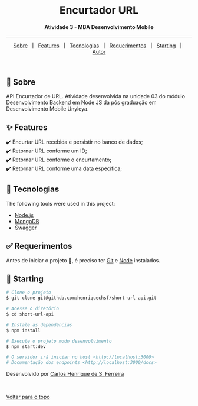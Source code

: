<h1 align="center">Encurtador URL</h1>
<h4 align="center">Atividade 3 - MBA Desenvolvimento Mobile</h4>

<hr>

<p align="center">
  <a href="#dart-about">Sobre</a> &#xa0; | &#xa0; 
  <a href="#sparkles-features">Features</a> &#xa0; | &#xa0;
  <a href="#rocket-technologies">Tecnologias</a> &#xa0; | &#xa0;
  <a href="#white_check_mark-requirements">Requerimentos</a> &#xa0; | &#xa0;
  <a href="#checkered_flag-starting">Starting</a> &#xa0; | &#xa0;
  <a href="https://github.com/henriquechsf" target="_blank">Autor</a>
</p>

<br>

## :dart: Sobre

API Encurtador de URL. Atividade desenvolvida na unidade 03 do módulo Desenvolvimento Backend em Node JS da pós graduação em Desenvolvimento Mobile Unyleya.

## :sparkles: Features

:heavy_check_mark: Encurtar URL recebida e persistir no banco de dados;\
:heavy_check_mark: Retornar URL conforme um ID;\
:heavy_check_mark: Retornar URL conforme o encurtamento;\
:heavy_check_mark: Retornar URL conforme uma data específica;

## :rocket: Tecnologias

The following tools were used in this project:

- [Node.js](https://nodejs.org/en/)
- [MongoDB](https://docs.mongodb.com/)
- [Swagger](https://swagger.io/docs/)

## :white_check_mark: Requerimentos

Antes de iniciar o projeto :checkered_flag:, é preciso ter [Git](https://git-scm.com) e [Node](https://nodejs.org/en/) instalados.

## :checkered_flag: Starting

```bash
# Clone o projeto
$ git clone git@github.com:henriquechsf/short-url-api.git

# Acesse o diretório
$ cd short-url-api

# Instale as dependências
$ npm install

# Execute o projeto modo desenvolvimento
$ npm start:dev

# O servidor irá iniciar no host <http://localhost:3000>
# Documentação dos endpoints <http://localhost:3000/docs>
```

Desenvolvido por <a href="https://github.com/henriquechsf" target="_blank">Carlos Henrique de S. Ferreira</a>

&#xa0;

<a href="#top">Voltar para o topo</a>
